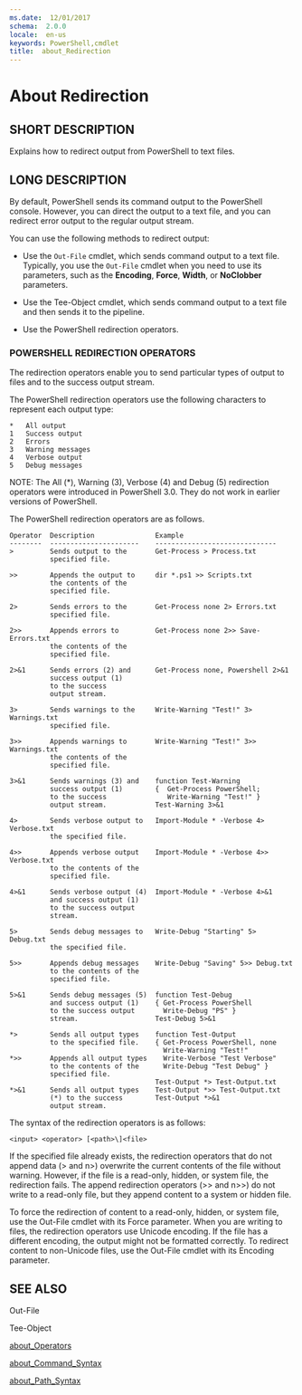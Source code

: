 ```yaml
---
ms.date:  12/01/2017
schema:  2.0.0
locale:  en-us
keywords: PowerShell,cmdlet
title:  about_Redirection
---
```


# About Redirection

## SHORT DESCRIPTION

Explains how to redirect output from PowerShell to text files.

## LONG DESCRIPTION

By default, PowerShell sends its command output to the PowerShell console.
However, you can direct the output to a text file, and you can redirect error
output to the regular output stream.

You can use the following methods to redirect output:

- Use the `Out-File` cmdlet, which sends command output to a text file.
  Typically, you use the `Out-File` cmdlet when you need to use its parameters,
  such as the **Encoding**, **Force**, **Width**, or **NoClobber** parameters.

- Use the Tee-Object cmdlet, which sends command output to a text file and
  then sends it to the pipeline.

- Use the PowerShell redirection operators.

### POWERSHELL REDIRECTION OPERATORS

The redirection operators enable you to send particular types of output to
files and to the success output stream.

The PowerShell redirection operators use the following characters to represent
each output type:

```
*   All output
1   Success output
2   Errors
3   Warning messages
4   Verbose output
5   Debug messages
```

NOTE: The All (\*), Warning (3), Verbose (4) and Debug (5) redirection
operators were introduced in PowerShell 3.0. They do not work in earlier
versions of PowerShell.

The PowerShell redirection operators are as follows.

```
Operator  Description               Example
--------  ----------------------    ------------------------------
>         Sends output to the       Get-Process > Process.txt
          specified file.

>>        Appends the output to     dir *.ps1 >> Scripts.txt
          the contents of the
          specified file.

2>        Sends errors to the       Get-Process none 2> Errors.txt
          specified file.

2>>       Appends errors to         Get-Process none 2>> Save-Errors.txt
          the contents of the
          specified file.

2>&1      Sends errors (2) and      Get-Process none, Powershell 2>&1
          success output (1)
          to the success
          output stream.

3>        Sends warnings to the     Write-Warning "Test!" 3> Warnings.txt
          specified file.

3>>       Appends warnings to       Write-Warning "Test!" 3>> Warnings.txt
          the contents of the
          specified file.

3>&1      Sends warnings (3) and    function Test-Warning
          success output (1)        {  Get-Process PowerShell;
          to the success               Write-Warning "Test!" }
          output stream.            Test-Warning 3>&1

4>        Sends verbose output to   Import-Module * -Verbose 4> Verbose.txt
          the specified file.

4>>       Appends verbose output    Import-Module * -Verbose 4>> Verbose.txt
          to the contents of the
          specified file.

4>&1      Sends verbose output (4)  Import-Module * -Verbose 4>&1
          and success output (1)
          to the success output
          stream.

5>        Sends debug messages to   Write-Debug "Starting" 5> Debug.txt
          the specified file.

5>>       Appends debug messages    Write-Debug "Saving" 5>> Debug.txt
          to the contents of the
          specified file.

5>&1      Sends debug messages (5)  function Test-Debug
          and success output (1)    { Get-Process PowerShell
          to the success output       Write-Debug "PS" }
          stream.                   Test-Debug 5>&1

*>        Sends all output types    function Test-Output
          to the specified file.    { Get-Process PowerShell, none
                                      Write-Warning "Test!"
*>>       Appends all output types    Write-Verbose "Test Verbose"
          to the contents of the      Write-Debug "Test Debug" }
          specified file.
                                    Test-Output *> Test-Output.txt
*>&1      Sends all output types    Test-Output *>> Test-Output.txt
          (*) to the success        Test-Output *>&1
          output stream.
```

The syntax of the redirection operators is as follows:

```
<input> <operator> [<path>\]<file>
```

If the specified file already exists, the redirection operators that do not
append data (> and n>) overwrite the current contents of the file without
warning. However, if the file is a read-only, hidden, or system file, the
redirection fails. The append redirection operators (>> and n>>) do not write
to a read-only file, but they append content to a system or hidden file.

To force the redirection of content to a read-only, hidden, or system file,
use the Out-File cmdlet with its Force parameter. When you are writing to
files, the redirection operators use Unicode encoding. If the file has a
different encoding, the output might not be formatted correctly. To redirect
content to non-Unicode files, use the Out-File cmdlet with its Encoding
parameter.

## SEE ALSO

Out-File

Tee-Object

[about_Operators](about_Operators.md)

[about_Command_Syntax](about_Command_Syntax.md)

[about_Path_Syntax](about_Path_Syntax.md)